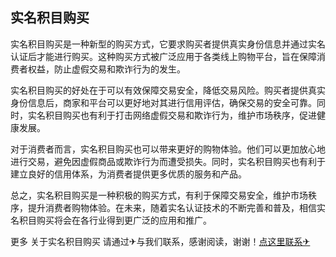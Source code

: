 ## 实名积目购买

实名积目购买是一种新型的购买方式，它要求购买者提供真实身份信息并通过实名认证后才能进行购买。这种购买方式被广泛应用于各类线上购物平台，旨在保障消费者权益，防止虚假交易和欺诈行为的发生。

实名积目购买的好处在于可以有效保障交易安全，降低交易风险。购买者提供真实身份信息后，商家和平台可以更好地对其进行信用评估，确保交易的安全可靠。同时，实名积目购买也有利于打击网络虚假交易和欺诈行为，维护市场秩序，促进健康发展。

对于消费者而言，实名积目购买也可以带来更好的购物体验。他们可以更加放心地进行交易，避免因虚假商品或欺诈行为而遭受损失。同时，实名积目购买也有利于建立良好的信用体系，为消费者提供更多优质的服务和产品。

总之，实名积目购买是一种积极的购买方式，有利于保障交易安全，维护市场秩序，提升消费者购物体验。在未来，随着实名认证技术的不断完善和普及，相信实名积目购买将会在各行业得到更广泛的应用和推广。

更多 关于实名积目购买 请通过✈与我们联系，感谢阅读，谢谢！[点这里联系✈](https://a.k02.cc)